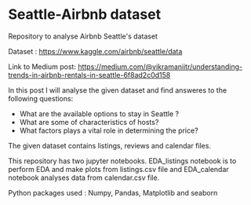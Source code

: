# Seattle-Airbnb dataset
Repository to analyse Airbnb Seattle's dataset 

Dataset :  https://www.kaggle.com/airbnb/seattle/data

Link to Medium post: https://medium.com/@vikramaniitr/understanding-trends-in-airbnb-rentals-in-seattle-6f8ad2c0d158

In this post I will analyse the given dataset and find answeres to the following questions: 

* What are the available options to stay in Seattle ? 
* What are some of characteristics of hosts?
* What factors plays a vital role in determining the price?

The given dataset contains listings, reviews and calendar files. 

This repository has two jupyter notebooks. EDA_listings notebook is to perform EDA and make plots from listings.csv file and EDA_calendar notebook analyses data from calendar.csv
file. 

Python packages used : Numpy, Pandas, Matplotlib and seaborn 
